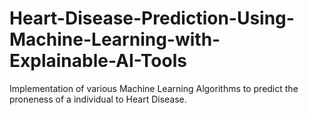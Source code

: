 # Heart-Disease-Prediction-Using-Machine-Learning-with-Explainable-AI-Tools
Implementation of various Machine Learning Algorithms to predict the proneness of a individual to Heart Disease.
